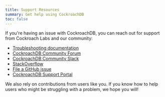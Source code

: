 ```yaml
---
title: Support Resources
summary: Get help using CockroachDB
toc: false
---
```


If you're having an issue with CockroachDB, you can reach out for support from Cockroach Labs and our community:

- [Troubleshooting documentation](troubleshooting-overview.html)
- [CockroachDB Community Forum](https://forum.cockroachlabs.com)
- [CockroachDB Community Slack](https://cockroachdb.slack.com)
- [StackOverflow](http://stackoverflow.com/questions/tagged/cockroachdb)
- [File a GitHub issue](file-an-issue.html)
- [CockroachDB Support Portal](https://support.cockroachlabs.com)

We also rely on contributions from users like you. If you know how to help users who might be struggling with a problem, we hope you will!
